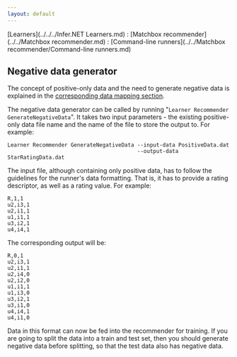 ```yaml
---
layout: default
---
```

[Learners](../../../Infer.NET Learners.md) : [Matchbox recommender](../../Matchbox recommender.md) : [Command-line runners](../../Matchbox recommender/Command-line runners.md)

## Negative data generator

The concept of positive-only data and the need to generate negative data is explained in the [corresponding data mapping section](../API/Mappings/Negative.md).

The negative data generator can be called by running "`Learner Recommender GenerateNegativeData`". It takes two input parameters - the existing positive-only data file name and the name of the file to store the output to. For example: 
```
Learner Recommender GenerateNegativeData --input-data PositiveData.dat   
                                         --output-data StarRatingData.dat
```
The input file, although containing only positive data, has to follow the guidelines for the runner's data formatting. That is, it has to provide a rating descriptor, as well as a rating value. For example:
```
R,1,1  
u2,i3,1  
u2,i1,1  
u1,i1,1  
u3,i2,1  
u4,i4,1
```
The corresponding output will be:
```
R,0,1  
u2,i3,1  
u2,i1,1  
u2,i4,0  
u2,i2,0  
u1,i1,1  
u1,i3,0  
u3,i2,1  
u3,i1,0  
u4,i4,1  
u4,i1,0
```
Data in this format can now be fed into the recommender for training.  If you are going to split the data into a train and test set, then you should generate negative data before splitting, so that the test data also has negative data.
